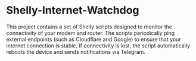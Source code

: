 # Shelly-Internet-Watchdog
This project contains a set of Shelly scripts designed to monitor the connectivity of your modem and router. The scripts periodically ping external endpoints (such as Cloudflare and Google) to ensure that your internet connection is stable. If connectivity is lost, the script automatically reboots the device and sends notifications via Telegram.
